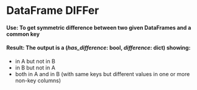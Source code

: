 # DataFrame DIFFer
#### Use: To get symmetric difference between two given DataFrames and a common key
#### Result: The output is a (*has_difference*: bool, *difference*: dict) showing:
* in A but not in B
* in B but not in A
* both in A and in B (with same keys but different values in one or more non-key columns)
